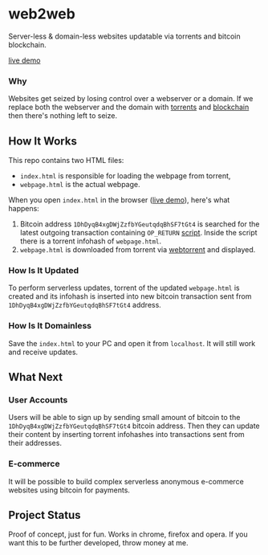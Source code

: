 # web2web
Server-less & domain-less websites updatable via torrents and bitcoin blockchain.

[live demo](https://elendirx.github.io/web2web)


### Why
Websites get seized by losing control over a webserver or a domain.
If we replace both the webserver and the domain with [torrents](https://webtorrent.io) and [blockchain](https://bitcoin.org/en) then there's nothing left to seize.


## How It Works
This repo contains two HTML files:

+ `index.html` is responsible for loading the webpage from torrent,
+ `webpage.html` is the actual webpage.


When you open `index.html` in the browser ([live demo](https://elendirx.github.io/web2web)), here's what happens:


1. Bitcoin address `1DhDyqB4xgDWjZzfbYGeutqdqBhSF7tGt4` is searched for the latest outgoing transaction containing `OP_RETURN` [script](https://en.bitcoin.it/wiki/Script). Inside the script there is a torrent infohash of `webpage.html`.
2. `webpage.html` is downloaded from torrent via [webtorrent](https://webtorrent.io) and displayed.


### How Is It Updated
To perform serverless updates, torrent of the updated `webpage.html` is created and its infohash is inserted into new bitcoin transaction sent from `1DhDyqB4xgDWjZzfbYGeutqdqBhSF7tGt4` address.


### How Is It Domainless
Save the `index.html` to your PC and open it from `localhost`. It will still work and receive updates.


## What Next
### User Accounts
Users will be able to sign up by sending small amount of bitcoin to the `1DhDyqB4xgDWjZzfbYGeutqdqBhSF7tGt4` bitcoin address.
Then they can update their content by inserting torrent infohashes into transactions sent from their addresses.

### E-commerce
It will be possible to build complex serverless anonymous e-commerce websites using bitcoin for payments.


## Project Status
Proof of concept, just for fun. Works in chrome, firefox and opera. If you want this to be further developed, throw money at me.



